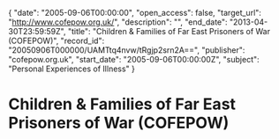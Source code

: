 {
  "date": "2005-09-06T00:00:00", 
  "open_access": false, 
  "target_url": "http://www.cofepow.org.uk/", 
  "description": "", 
  "end_date": "2013-04-30T23:59:59Z", 
  "title": "Children & Families of Far East Prisoners of War (COFEPOW)", 
  "record_id": "20050906T000000/UAMTtq4nvw/tRgjp2srn2A==", 
  "publisher": "cofepow.org.uk", 
  "start_date": "2005-09-06T00:00:00Z", 
  "subject": "Personal Experiences of Illness"
}

# Children & Families of Far East Prisoners of War (COFEPOW)

